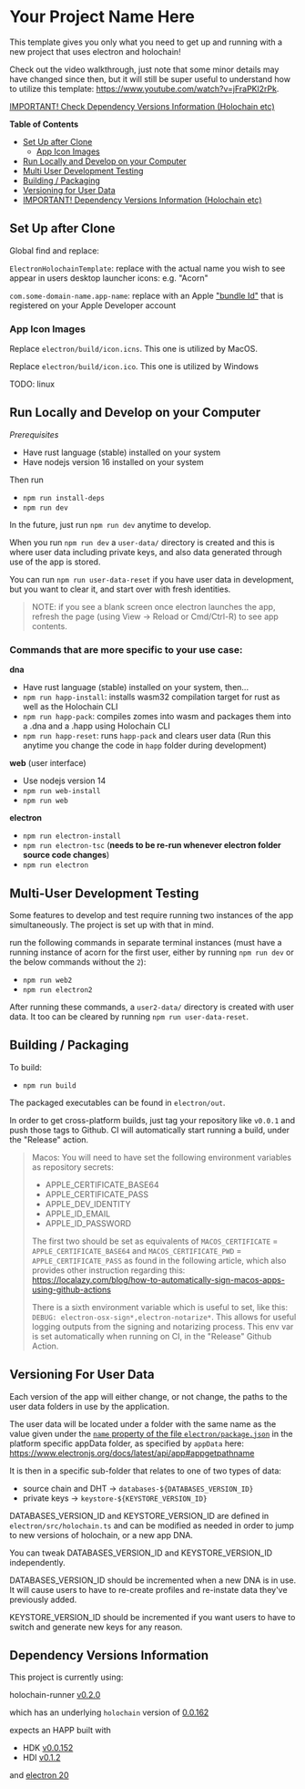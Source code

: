 # Your Project Name Here

This template gives you only what you need to get up and running with a new project that uses electron and holochain!

Check out the video walkthrough, just note that some minor details may have changed since then, but it will still be super useful to understand how to utilize this template: https://www.youtube.com/watch?v=jFraPKl2rPk.

[IMPORTANT! Check Dependency Versions Information (Holochain etc)](#dependency-versions-information)

__Table of Contents__
- [Set Up after Clone](#set-up-after-clone)
  - [App Icon Images](#app-icon-images)
- [Run Locally and Develop on your Computer](#run-locally-and-develop-on-your-computer)
- [Multi User Development Testing](#multi-user-development-testing)
- [Building / Packaging](#building--packaging)
- [Versioning for User Data](#versioning-for-user-data)
- [IMPORTANT! Dependency Versions Information (Holochain etc)](#dependency-versions-information)

## Set Up after Clone

Global find and replace:

`ElectronHolochainTemplate`: replace with the actual name you wish to see appear in users desktop launcher icons: e.g. "Acorn"

`com.some-domain-name.app-name`: replace with an Apple ["bundle Id"](https://developer.apple.com/documentation/appstoreconnectapi/bundle_ids) that is registered on your Apple Developer account

### App Icon Images

Replace `electron/build/icon.icns`. This one is utilized by MacOS.

Replace `electron/build/icon.ico`. This one is utilized by Windows

TODO: linux

## Run Locally and Develop on your Computer

_Prerequisites_

- Have rust language (stable) installed on your system
- Have nodejs version 16 installed on your system

Then run

- `npm run install-deps`
- `npm run dev`

In the future, just run `npm run dev` anytime to develop.

When you run `npm run dev` a `user-data/` directory is created and this is where user data including private keys, and also data generated through use of the app is stored.

You can run `npm run user-data-reset` if you have user data in development, but you want to clear it, and start over with fresh identities.

> NOTE: if you see a blank screen once electron launches the app, refresh the page (using View -> Reload or Cmd/Ctrl-R) to see app contents.

### Commands that are more specific to your use case:

**dna**

- Have rust language (stable) installed on your system, then...
- `npm run happ-install`: installs wasm32 compilation target for rust as well as the Holochain CLI
- `npm run happ-pack`: compiles zomes into wasm and packages them into a .dna and a .happ using Holochain CLI 
- `npm run happ-reset`: runs `happ-pack` and clears user data (Run this anytime you change the code in `happ` folder during development)

**web** (user interface)

- Use nodejs version 14
- `npm run web-install`
- `npm run web`

**electron**

- `npm run electron-install`
- `npm run electron-tsc` (**needs to be re-run whenever electron folder source code changes**)
- `npm run electron`

## Multi-User Development Testing
Some features to develop and test require running two instances of the app simultaneously. The project is set up with that in mind.

run the following commands in separate terminal instances (must have a running instance of acorn for the first user, either by running `npm run dev` or the below commands without the `2`):

- `npm run web2`
- `npm run electron2`

After running these commands, a `user2-data/` directory is created with user data. It too can be cleared by running `npm run user-data-reset`.

## Building / Packaging

To build:

- `npm run build`

The packaged executables can be found in `electron/out`.

In order to get cross-platform builds, just tag your repository like `v0.0.1` and push those tags to Github. CI will automatically start running a build, under the "Release" action.

> Macos: You will need to have set the following environment variables as repository secrets:
> - APPLE_CERTIFICATE_BASE64
> - APPLE_CERTIFICATE_PASS
> - APPLE_DEV_IDENTITY
> - APPLE_ID_EMAIL
> - APPLE_ID_PASSWORD
> 
> The first two should be set as equivalents of `MACOS_CERTIFICATE` = `APPLE_CERTIFICATE_BASE64` and `MACOS_CERTIFICATE_PWD` = `APPLE_CERTIFICATE_PASS` as found in the following article, which also provides other instruction regarding this: https://localazy.com/blog/how-to-automatically-sign-macos-apps-using-github-actions
>
> There is a sixth environment variable which is useful to set, like this: `DEBUG: electron-osx-sign*,electron-notarize*`. This allows for useful logging outputs from the signing and notarizing process. This env var is set automatically when running on CI, in the "Release" Github Action.


## Versioning For User Data

Each version of the app will either change, or not change, the paths to the user data folders in use by the application. 

The user data will be located under a folder with the same name as the value given under the [`name` property of the file `electron/package.json`](./electron/package.json#L2) in the platform specific appData folder, as specified by `appData` here: https://www.electronjs.org/docs/latest/api/app#appgetpathname

It is then in a specific sub-folder that relates to one of two types of data: 
- source chain and DHT -> `databases-${DATABASES_VERSION_ID}`
- private keys -> `keystore-${KEYSTORE_VERSION_ID}`

DATABASES_VERSION_ID and KEYSTORE_VERSION_ID are defined in `electron/src/holochain.ts` and can be modified as needed in order to jump to new versions of holochain, or a new app DNA.

You can tweak DATABASES_VERSION_ID and KEYSTORE_VERSION_ID independently. 

DATABASES_VERSION_ID should be incremented when a new DNA is in use. It will cause users to have to re-create profiles and re-instate data they've previously added.

KEYSTORE_VERSION_ID should be incremented if you want users to have to switch and generate new keys for any reason.


## Dependency Versions Information

This project is currently using:

holochain-runner [v0.2.0](https://github.com/Sprillow/holochain-runner/releases/tag/v0.2.0)

which has an underlying `holochain` version of [0.0.162](https://github.com/holochain/holochain/releases/tag/holochain-0.0.162)

expects an HAPP built with
- HDK [v0.0.152](https://docs.rs/hdk/0.0.152/hdk/index.html)
- HDI [v0.1.2](https://docs.rs/hdi/0.1.2/hdi/index.html)

and [electron 20](https://www.electronjs.org/docs/latest/api/app)




